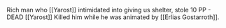 Rich man who [[Yarost]] intimidated into giving us shelter, stole 10 PP - DEAD 
[[Yarost]] Killed him while he was animated by [[Erlias Gostarroth]]. 